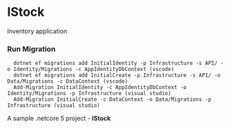 # IStock
Inventory application

### Run Migration
  ```
    dotnet ef migrations add InitialIdentity -p Infrastructure -s API/ -o Identity/Migrations -c AppIdentityDbContext (vscode)
    dotnet ef migrations add InitialCreate -p Infrastructure -s API/ -o Data/Migrations -c DataContext (vscode)
    Add-Migration InitialIdentity -c AppIdentityDbContext -o Identity/Migrations -p Infrastructure (visual studio)
    Add-Migration InitialCreate -c DataContext -o Data/Migrations -p Infrastructure (visual studio)
  ```

A sample .netcore 5 project - <b>IStock</b>
